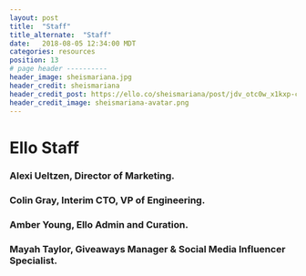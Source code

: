 ```yaml
---
layout: post
title:  "Staff"
title_alternate:  "Staff"
date:   2018-08-05 12:34:00 MDT
categories: resources
position: 13
# page header ----------
header_image: sheismariana.jpg
header_credit: sheismariana
header_credit_post: https://ello.co/sheismariana/post/jdv_otc0w_x1kxp-curujg
header_credit_image: sheismariana-avatar.png
---
```


# Ello Staff

### Alexi Ueltzen, Director of Marketing. [](alexi@ello.co)
### Colin Gray, Interim CTO, VP of Engineering. [](mailto:colin@ello.co)
### Amber Young, Ello Admin and Curation. [](amber@ello.co)
### Mayah Taylor, Giveaways Manager & Social Media Influencer Specialist. [](mayah@ello.co)
